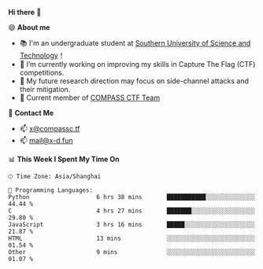 **Hi there** 👋


😄 **About me**

- 📚 I'm an undergraduate student at [Southern University of Science and Technology](https://www.sustech.edu.cn)！
- 🌱 I’m currently working on improving my skills in Capture The Flag (CTF) competitions.
- 🔭 My future research direction may focus on side-channel attacks and their mitigation.
- 🚩 Current member of [COMPASS CTF Team](https://blog.compassc.tf/) 

👋 **Contact Me**

- 📫 [x@compassc.tf](mailto:x@compassc.tf)
- 📫 [mail@x-d.fun](mailto:mail@x-d.fun)


<!--START_SECTION:waka-->
📊 **This Week I Spent My Time On** 

```text
🕑︎ Time Zone: Asia/Shanghai

💬 Programming Languages: 
Python                   6 hrs 38 mins       ███████████░░░░░░░░░░░░░░   44.44 % 
C                        4 hrs 27 mins       ███████░░░░░░░░░░░░░░░░░░   29.80 % 
JavaScript               3 hrs 16 mins       █████░░░░░░░░░░░░░░░░░░░░   21.87 % 
HTML                     13 mins             ░░░░░░░░░░░░░░░░░░░░░░░░░   01.54 % 
Other                    9 mins              ░░░░░░░░░░░░░░░░░░░░░░░░░   01.07 % 
```


<!--END_SECTION:waka-->
